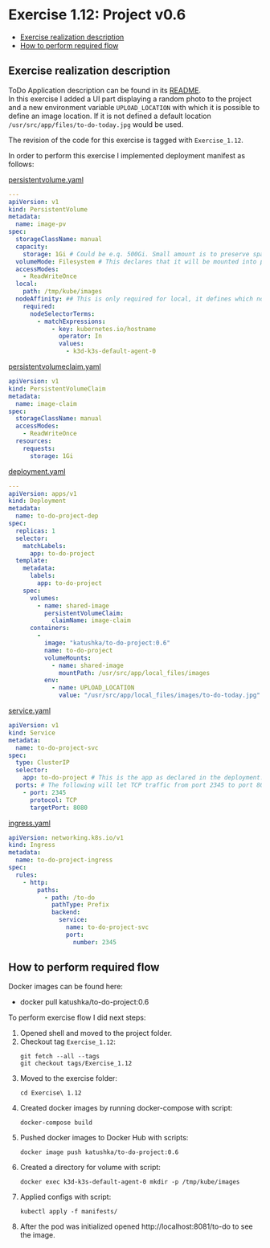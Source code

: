 # Exercise 1.12: Project v0.6

<!-- TOC -->
* [Exercise realization description](#exercise-realization-description)
* [How to perform required flow](#how-to-perform-required-flow)
<!-- TOC -->

## Exercise realization description

ToDo Application description can be found in its [README](../to-do-project/README.md).  
In this exercise I added a UI part displaying a random photo to the project and a new environment variable `UPLOAD_LOCATION` with which it is possible to define an image location.
If it is not defined a default location `/usr/src/app/files/to-do-today.jpg` would be used.

The revision of the code for this exercise is tagged with `Exercise_1.12`.

In order to perform this exercise I implemented deployment manifest as follows:

[persistentvolume.yaml](./manifests/0.persistentvolume.yaml)
```yaml
---
apiVersion: v1
kind: PersistentVolume
metadata:
  name: image-pv
spec:
  storageClassName: manual
  capacity:
    storage: 1Gi # Could be e.q. 500Gi. Small amount is to preserve space when testing locally
  volumeMode: Filesystem # This declares that it will be mounted into pods as a directory
  accessModes:
    - ReadWriteOnce
  local:
    path: /tmp/kube/images
  nodeAffinity: ## This is only required for local, it defines which nodes can access it
    required:
      nodeSelectorTerms:
        - matchExpressions:
            - key: kubernetes.io/hostname
              operator: In
              values:
                - k3d-k3s-default-agent-0
```
[persistentvolumeclaim.yaml](./manifests/1.persistentvolumeclaim.yaml)
```yaml
apiVersion: v1
kind: PersistentVolumeClaim
metadata:
  name: image-claim
spec:
  storageClassName: manual
  accessModes:
    - ReadWriteOnce
  resources:
    requests:
      storage: 1Gi
```
[deployment.yaml](./manifests/2.deployment.yaml)
```yaml
---
apiVersion: apps/v1
kind: Deployment
metadata:
  name: to-do-project-dep
spec:
  replicas: 1
  selector:
    matchLabels:
      app: to-do-project
  template:
    metadata:
      labels:
        app: to-do-project
    spec:
      volumes:
        - name: shared-image
          persistentVolumeClaim:
            claimName: image-claim
      containers:
        -
          image: "katushka/to-do-project:0.6"
          name: to-do-project
          volumeMounts:
            - name: shared-image
              mountPath: /usr/src/app/local_files/images
          env:
            - name: UPLOAD_LOCATION
              value: "/usr/src/app/local_files/images/to-do-today.jpg"

```
[service.yaml](./manifests/3.service.yaml)
```yaml
apiVersion: v1
kind: Service
metadata:
  name: to-do-project-svc
spec:
  type: ClusterIP
  selector:
    app: to-do-project # This is the app as declared in the deployment.
  ports: # The following will let TCP traffic from port 2345 to port 8080.
    - port: 2345
      protocol: TCP
      targetPort: 8080
```
[ingress.yaml](./manifests/4.ingress.yaml)
```yaml
apiVersion: networking.k8s.io/v1
kind: Ingress
metadata:
  name: to-do-project-ingress
spec:
  rules:
    - http:
        paths:
          - path: /to-do
            pathType: Prefix
            backend:
              service:
                name: to-do-project-svc
                port:
                  number: 2345

```

## How to perform required flow

Docker images can be found here:
- docker pull katushka/to-do-project:0.6

To perform exercise flow I did next steps:

1. Opened shell and moved to the project folder.
2. Checkout tag `Exercise_1.12`:
    ```shell
    git fetch --all --tags
    git checkout tags/Exercise_1.12
    ```
3. Moved to the exercise folder:
    ```shell
    cd Exercise\ 1.12
    ```
4. Created docker images by running docker-compose with script:
    ```shell
    docker-compose build
    ```
5. Pushed docker images to Docker Hub with scripts:
    ```shell
    docker image push katushka/to-do-project:0.6
    ```
6. Created a directory for volume with script:
    ```shell
    docker exec k3d-k3s-default-agent-0 mkdir -p /tmp/kube/images
    ```
7. Applied configs with script:
    ```shell
    kubectl apply -f manifests/
    ```  
8. After the pod was initialized opened http://localhost:8081/to-do to see the image.

